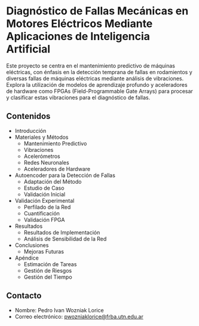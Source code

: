 # Diagnóstico de Fallas Mecánicas en Motores Eléctricos Mediante Aplicaciones de Inteligencia Artificial

Este proyecto se centra en el mantenimiento predictivo de máquinas eléctricas, con énfasis en la detección temprana de fallas en  rodamientos y diversas fallas de máquinas eléctricas mediante análisis de vibraciones. Explora la utilización de modelos de aprendizaje profundo y aceleradores de hardware como FPGAs (Field-Programmable Gate Arrays) para procesar y clasificar estas vibraciones para el diagnóstico de fallas.

## Contenidos

- Introducción
- Materiales y Métodos
    - Mantenimiento Predictivo
    - Vibraciones
    - Acelerómetros
    - Redes Neuronales
    - Aceleradores de Hardware
- Autoencoder para la Detección de Fallas
    - Adaptación del Método
    - Estudio de Caso
    - Validación Inicial
- Validación Experimental
    - Perfilado de la Red
    - Cuantificación
    - Validación FPGA
- Resultados
    - Resultados de Implementación
    - Análisis de Sensibilidad de la Red
- Conclusiones
    - Mejoras Futuras
- Apéndice
    - Estimación de Tareas
    - Gestión de Riesgos
    - Gestión del Tiempo


## Contacto

- Nombre: Pedro Ivan Wozniak Lorice
- Correo electrónico: pwozniaklorice@frba.utn.edu.ar
